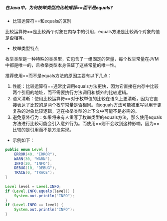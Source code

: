 ##### 在Java中，为何枚举类型的比较推荐==而不是equals?

- 比较运算符==和equals的区别

比较运算符==是比较两个对象在内存中的引用，equals方法是比较两个对象的值是否相等。

- 枚举类型特点

枚举类型是一种特殊的类类型，它包含了一组固定的常量，每个枚举常量在JVM中都是唯一的，且枚举类型本身保证了这些常量的唯一性。

推荐使用==而不是equals方法的原因主要有以下几点：

1. 性能：比较运算符==通常比调用equals方法更快，因为它直接在内存中比较两个引用的地址，而不需要执行方法调用和额外的比较逻辑。
2. 语义清晰：使用比较运算符==对于枚举值的比较在语义上更清晰，因为它直接表达了比较的是两个枚举常量是否相同。而equals方法可能被重写以用于更复杂的对象比较逻辑，这在枚举类型的上下文中可能不是必需的。
3. 避免意外行为：如果将来有人重写了枚举类型的equals方法，那么使用equals方法进行比较可能会引入意外行为。而使用==则不会收到这种影响，因为==比较的是引用而不是方法实现。

- 示例如下：

```java
public enum Level {
    ERROR(40, "ERROR"),
    WARN(30, "WARN"),
    INFO(20, "INFO"),
    DEBUG(10, "DEBUG"),
    TRACE(0, "TRACE");
}
    
Level level = Level.INFO;
if (Level.INFO.equals(level)) {
    System.out.println("INFO");
}
if (Level.INFO == level) {
    System.out.println("INFO");
}
```

